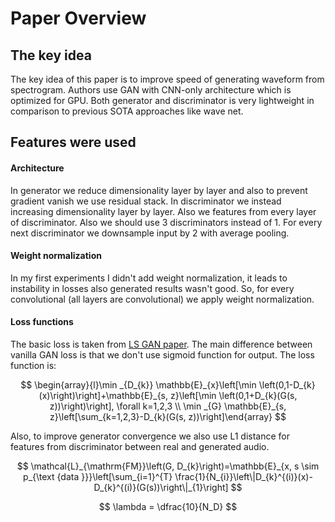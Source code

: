 # Paper Overview

## The key idea

The key idea of this paper is to improve speed of generating waveform from spectrogram. Authors use GAN with CNN-only architecture which is optimized for GPU. Both generator and discriminator is very lightweight in comparison to previous SOTA approaches like wave net.

## Features were used

#### Architecture

In generator we reduce dimensionality layer by layer and also to prevent gradient vanish we use residual stack. In discriminator we instead increasing dimensionality layer by layer. Also we features from every layer of discriminator. Also we should use 3 discriminators instead of 1. For every next discriminator we downsample input by 2 with average pooling.

#### Weight normalization

In my first experiments I didn't add weight normalization, it leads to instability in losses also generated results wasn't good. So, for every convolutional \(all layers are convolutional\) we apply weight normalization.

#### Loss functions

The basic loss is taken from [LS GAN paper](https://arxiv.org/abs/1611.04076). The main difference between vanilla GAN loss is that we don't use sigmoid function for output. The loss function is:

$$
\begin{array}{l}\min _{D_{k}} \mathbb{E}_{x}\left[\min \left(0,1-D_{k}(x)\right)\right]+\mathbb{E}_{s, z}\left[\min \left(0,1+D_{k}(G(s, z))\right)\right], \forall k=1,2,3 \\ \min _{G} \mathbb{E}_{s, z}\left[\sum_{k=1,2,3}-D_{k}(G(s, z))\right]\end{array}
$$

Also, to improve generator convergence we also use L1 distance for features from discriminator between real and generated audio.

$$
\mathcal{L}_{\mathrm{FM}}\left(G, D_{k}\right)=\mathbb{E}_{x, s \sim p_{\text {data }}}\left[\sum_{i=1}^{T} \frac{1}{N_{i}}\left\|D_{k}^{(i)}(x)-D_{k}^{(i)}(G(s))\right\|_{1}\right]
$$

$$
\lambda = \dfrac{10}{N_D}
$$

